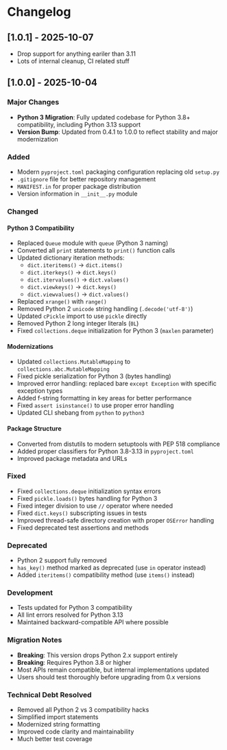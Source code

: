 # Changelog

## [1.0.1] - 2025-10-07
- Drop support for anything eariler than 3.11
- Lots of internal cleanup, CI related stuff


## [1.0.0] - 2025-10-04

### Major Changes
- **Python 3 Migration**: Fully updated codebase for Python 3.8+ compatibility, including Python 3.13 support
- **Version Bump**: Updated from 0.4.1 to 1.0.0 to reflect stability and major modernization

### Added
- Modern `pyproject.toml` packaging configuration replacing old `setup.py`
- `.gitignore` file for better repository management  
- `MANIFEST.in` for proper package distribution
- Version information in `__init__.py` module

### Changed
#### Python 3 Compatibility
- Replaced `Queue` module with `queue` (Python 3 naming)
- Converted all `print` statements to `print()` function calls
- Updated dictionary iteration methods:
  - `dict.iteritems()` → `dict.items()`
  - `dict.iterkeys()` → `dict.keys()`
  - `dict.itervalues()` → `dict.values()`
  - `dict.viewkeys()` → `dict.keys()`
  - `dict.viewvalues()` → `dict.values()`
- Replaced `xrange()` with `range()`
- Removed Python 2 `unicode` string handling (`.decode('utf-8')`)
- Updated `cPickle` import to use `pickle` directly
- Removed Python 2 long integer literals (`0L`)
- Fixed `collections.deque` initialization for Python 3 (`maxlen` parameter)

#### Modernizations
- Updated `collections.MutableMapping` to `collections.abc.MutableMapping`
- Fixed pickle serialization for Python 3 (bytes handling)
- Improved error handling: replaced bare `except Exception` with specific exception types
- Added f-string formatting in key areas for better performance
- Fixed `assert isinstance()` to use proper error handling
- Updated CLI shebang from `python` to `python3`

#### Package Structure
- Converted from distutils to modern setuptools with PEP 518 compliance
- Added proper classifiers for Python 3.8-3.13 in `pyproject.toml`
- Improved package metadata and URLs

### Fixed
- Fixed `collections.deque` initialization syntax errors
- Fixed `pickle.loads()` bytes handling for Python 3
- Fixed integer division to use `//` operator where needed
- Fixed `dict.keys()` subscripting issues in tests
- Improved thread-safe directory creation with proper `OSError` handling
- Fixed deprecated test assertions and methods

### Deprecated
- Python 2 support fully removed
- `has_key()` method marked as deprecated (use `in` operator instead)
- Added `iteritems()` compatibility method (use `items()` instead)

### Development
- Tests updated for Python 3 compatibility
- All lint errors resolved for Python 3.13
- Maintained backward-compatible API where possible

### Migration Notes
- **Breaking**: This version drops Python 2.x support entirely
- **Breaking**: Requires Python 3.8 or higher
- Most APIs remain compatible, but internal implementations updated
- Users should test thoroughly before upgrading from 0.x versions

### Technical Debt Resolved
- Removed all Python 2 vs 3 compatibility hacks
- Simplified import statements
- Modernized string formatting
- Improved code clarity and maintainability
- Much better test coverage
